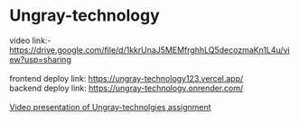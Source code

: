 # Ungray-technology
video link:- https://drive.google.com/file/d/1kkrUnaJ5MEMfrghhLQ5decozmaKn1L4u/view?usp=sharing
<br>
<br>
frontend deploy link: https://ungray-technology123.vercel.app/
<br>
backend deploy link: https://ungray-technology.onrender.com/
<br>
<br>
[Video presentation of Ungray-technolgies assignment](https://drive.google.com/file/d/1kkrUnaJ5MEMfrghhLQ5decozmaKn1L4u/view?usp=sharing)
